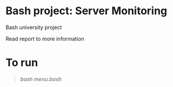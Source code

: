 # Bash project: Server Monitoring
Bash university project

Read report to more information


# To run
> *bash menu.bash*
